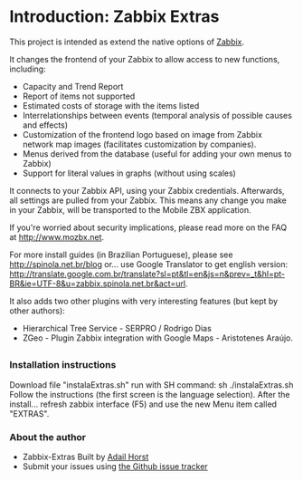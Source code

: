 # Introduction: Zabbix Extras

This project is intended as extend the native options of [Zabbix](http://www.zabbix.com).

It changes the frontend of your Zabbix to allow access to new functions, including: 
- Capacity and Trend Report 
- Report of items not supported 
- Estimated costs of storage with the items listed 
- Interrelationships between events (temporal analysis of possible causes and effects)
- Customization of the frontend logo based on image from Zabbix network
map images (facilitates customization by companies). 
- Menus derived from the database (useful for adding your own menus to Zabbix) 
- Support for literal values ​​in graphs (without using scales)

It connects to your Zabbix API, using your Zabbix credentials. Afterwards, all settings are pulled from your Zabbix.
This means any change you make in your Zabbix, will be transported to the Mobile ZBX application.

If you're worried about security implications, please read more on the FAQ at http://www.mozbx.net.

For more install guides (in Brazilian Portuguese), please see http://spinola.net.br/blog or... use Google Translator to get english version: http://translate.google.com.br/translate?sl=pt&tl=en&js=n&prev=_t&hl=pt-BR&ie=UTF-8&u=zabbix.spinola.net.br&act=url.

It also adds two other plugins with very interesting features (but kept by other authors): 
- Hierarchical Tree Service - SERPRO / Rodrigo Dias 
- ZGeo - Plugin Zabbix integration with Google Maps - Aristotenes Araújo.


##
### Installation instructions

Download file "instalaExtras.sh" run with SH command:
sh ./instalaExtras.sh
Follow the instructions (the first screen is the language selection).
After the install... refresh zabbix interface (F5) and use the new Menu item called "EXTRAS".

### About the author

- Zabbix-Extras Built by [Adail Horst](http://spinola.net.br)
- Submit your issues using [the Github issue tracker](hhttps://github.com/SpawW/zabbix-extras/issues)
